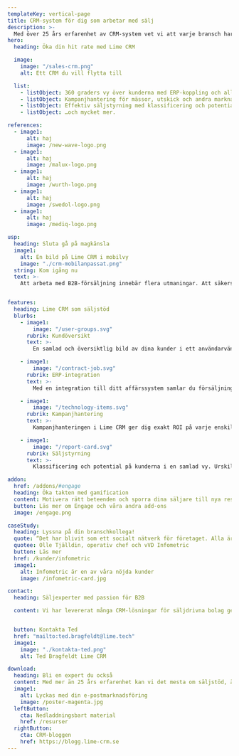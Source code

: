 ```yaml
---
templateKey: vertical-page
title: CRM-system för dig som arbetar med sälj
description: >-
  Med över 25 års erfarenhet av CRM-system vet vi att varje bransch har sina unika behov. Därför har vi skapat en lösning för dig inom sälj.
hero:
  heading: Öka din hit rate med Lime CRM

  image:
    image: "/sales-crm.png"
    alt: Ett CRM du vill flytta till

  list:
    - listObject: 360 graders vy över kunderna med ERP-koppling och all kunddata samlad.
    - listObject: Kampanjhantering för mässor, utskick och andra marknadsaktiviteter.
    - listObject: Effektiv säljstyrning med klassificering och potential på kunderna i en enda vy.
    - listObject: …och mycket mer.

references:
  - image1:
      alt: haj
      image: /new-wave-logo.png
  - image1:
      alt: haj
      image: /malux-logo.png
  - image1:
      alt: haj
      image: /wurth-logo.png
  - image1:
      alt: haj
      image: /swedol-logo.png
  - image1:
      alt: haj
      image: /mediq-logo.png

usp:
  heading: Sluta gå på magkänsla
  image1:
    alt: En bild på Lime CRM i mobilvy
    image: "./crm-mobilanpassat.png"
  string: Kom igång nu
  text: >-
    Att arbeta med B2B-försäljning innebär flera utmaningar. Att säkerställa att säljarna har koll på försäljningen på kunderna, även när de är ute på fältet, är en av dem. En annan är att ta rätt beslut och att agera tillräckligt snabbt för att maximera försäljningen, baserat på aktuell statistik. Det är här Lime CRM kommer in i bilden.


features:
  heading: Lime CRM som säljstöd
  blurbs:
    - image1:
        image: "/user-groups.svg"
      rubrik: Kundöversikt
      text: >-
        En samlad och översiktlig bild av dina kunder i ett användarvänligt system. Se budget, utfall och aktiviteter på samma ställe. Få en 360-graders vy över kunden.

    - image1:
        image: "/contract-job.svg"
      rubrik: ERP-integration
      text: >-
        Med en integration till ditt affärssystem samlar du försäljningsstatistik, orderinformation, fakturor och all annan kundinformation. Allt i ett system.

    - image1:
        image: "/technology-items.svg"
      rubrik: Kampanjhantering
      text: >-
        Kampanjhanteringen i Lime CRM ger dig exakt ROI på varje enskild mässa och möjlighet att göra riktade utskick. Uppföljning sker givetvis direkt i systemet.

    - image1:
        image: "/report-card.svg"
      rubrik: Säljstyrning
      text: >-
        Klassificering och potential på kunderna i en samlad vy. Urskilja vilka möten som är värdeskapande och vilka som är ”kaffemöten” utan något värde. Prioritera därefter.

addon:
  href: /addons/#engage
  heading: Öka takten med gamification
  content: Motivera rätt beteenden och sporra dina säljare till nya resultat genom gamification. Engage add-on för Lime CRM kan användas både för klassiska säljtävlingar och för att skapa mjukare beteendeförändringar.
  button: Läs mer om Engage och våra andra add-ons
  image: /engage.png

caseStudy:
  heading: Lyssna på din branschkollega!
  quote: “Det har blivit som ett socialt nätverk för företaget. Alla är inne och är aktiva, och skämtar och skojar. Det är ett starkt kulturskapande i det. Samtidigt ökar aktiviteten och alla kan se sin progress.”
  quotee: Olle Tjälldin, operativ chef och vVD Infometric
  button: Läs mer
  href: /kunder/infometric
  image1:
    alt: Infometric är en av våra nöjda kunder
    image: /infometric-card.jpg

contact:
  heading: Säljexperter med passion för B2B

  content: Vi har levererat många CRM-lösningar för säljdrivna bolag genom åren. Mediq, Würth Industri Sverige, Malux och Swedol är bara några exempel. Dessutom har vi mer än 25 års egen erfarenhet. Nu ser vi fram emot att hjälpa ditt företag.


  button: Kontakta Ted
  href: "mailto:ted.bragfeldt@lime.tech"
  image1:
    image: "./kontakta-ted.png"
    alt: Ted Bragfeldt Lime CRM

download:
  heading: Bli en expert du också
  content: Med mer än 25 års erfarenhet kan vi det mesta om säljstöd, ärendehantering, kampanjhantering och annat inom CRM. Och vi delar gärna vår kunskap med dig! I våra posters kan du till exempel läsa mer om hur ett CRM-system förenklar din vardag och hur du lyckas med ditt CRM-projekt. Allt är gratis, så klart.
  image1:
    alt: Lyckas med din e-postmarknadsföring
    image: /poster-magenta.jpg
  leftButton:
    cta: Nedladdningsbart material
    href: /resurser
  rightButton:
    cta: CRM-bloggen
    href: https://blogg.lime-crm.se
---
```

